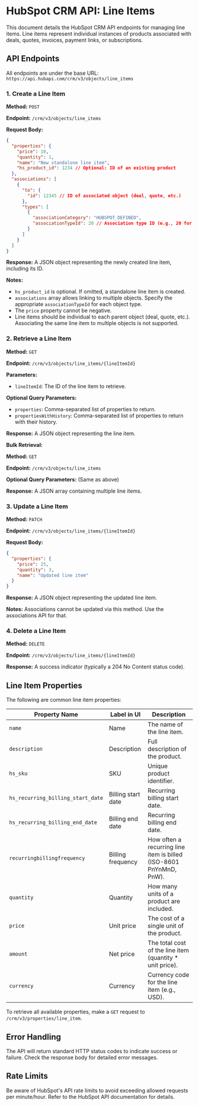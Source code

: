 # HubSpot CRM API: Line Items

This document details the HubSpot CRM API endpoints for managing line items. Line items represent individual instances of products associated with deals, quotes, invoices, payment links, or subscriptions.

## API Endpoints

All endpoints are under the base URL: `https://api.hubapi.com/crm/v3/objects/line_items`

### 1. Create a Line Item

**Method:** `POST`

**Endpoint:** `/crm/v3/objects/line_items`

**Request Body:**

```json
{
  "properties": {
    "price": 10,
    "quantity": 1,
    "name": "New standalone line item",
    "hs_product_id": 1234 // Optional: ID of an existing product
  },
  "associations": [
    {
      "to": {
        "id": 12345 // ID of associated object (deal, quote, etc.)
      },
      "types": [
        {
          "associationCategory": "HUBSPOT_DEFINED",
          "associationTypeId": 20 // Association type ID (e.g., 20 for deals)
        }
      ]
    }
  ]
}
```

**Response:**  A JSON object representing the newly created line item, including its ID.

**Notes:**

*   `hs_product_id` is optional. If omitted, a standalone line item is created.
*   `associations` array allows linking to multiple objects.  Specify the appropriate `associationTypeId` for each object type.
*   The `price` property cannot be negative.
*   Line items should be individual to each parent object (deal, quote, etc.).  Associating the same line item to multiple objects is not supported.


### 2. Retrieve a Line Item

**Method:** `GET`

**Endpoint:** `/crm/v3/objects/line_items/{lineItemId}`

**Parameters:**

*   `lineItemId`: The ID of the line item to retrieve.

**Optional Query Parameters:**

*   `properties`: Comma-separated list of properties to return.
*   `propertiesWithHistory`: Comma-separated list of properties to return with their history.

**Response:** A JSON object representing the line item.


**Bulk Retrieval:**

**Method:** `GET`

**Endpoint:** `/crm/v3/objects/line_items`

**Optional Query Parameters:** (Same as above)

**Response:** A JSON array containing multiple line items.


### 3. Update a Line Item

**Method:** `PATCH`

**Endpoint:** `/crm/v3/objects/line_items/{lineItemId}`

**Request Body:**

```json
{
  "properties": {
    "price": 25,
    "quantity": 3,
    "name": "Updated line item"
  }
}
```

**Response:** A JSON object representing the updated line item.

**Notes:** Associations cannot be updated via this method. Use the associations API for that.


### 4. Delete a Line Item

**Method:** `DELETE`

**Endpoint:** `/crm/v3/objects/line_items/{lineItemId}`

**Response:**  A success indicator (typically a 204 No Content status code).


## Line Item Properties

The following are common line item properties:

| Property Name             | Label in UI     | Description                                                              |
|--------------------------|-----------------|--------------------------------------------------------------------------|
| `name`                    | Name            | The name of the line item.                                               |
| `description`            | Description     | Full description of the product.                                         |
| `hs_sku`                  | SKU             | Unique product identifier.                                              |
| `hs_recurring_billing_start_date` | Billing start date | Recurring billing start date.                                           |
| `hs_recurring_billing_end_date`  | Billing end date  | Recurring billing end date.                                             |
| `recurringbillingfrequency` | Billing frequency | How often a recurring line item is billed (ISO-8601 PnYnMnD, PnW).       |
| `quantity`                | Quantity        | How many units of a product are included.                               |
| `price`                   | Unit price      | The cost of a single unit of the product.                               |
| `amount`                  | Net price       | The total cost of the line item (quantity * unit price).                |
| `currency`                | Currency        | Currency code for the line item (e.g., USD).                           |


To retrieve all available properties, make a `GET` request to `/crm/v3/properties/line_item`.


##  Error Handling

The API will return standard HTTP status codes to indicate success or failure.  Check the response body for detailed error messages.


## Rate Limits

Be aware of HubSpot's API rate limits to avoid exceeding allowed requests per minute/hour. Refer to the HubSpot API documentation for details.
